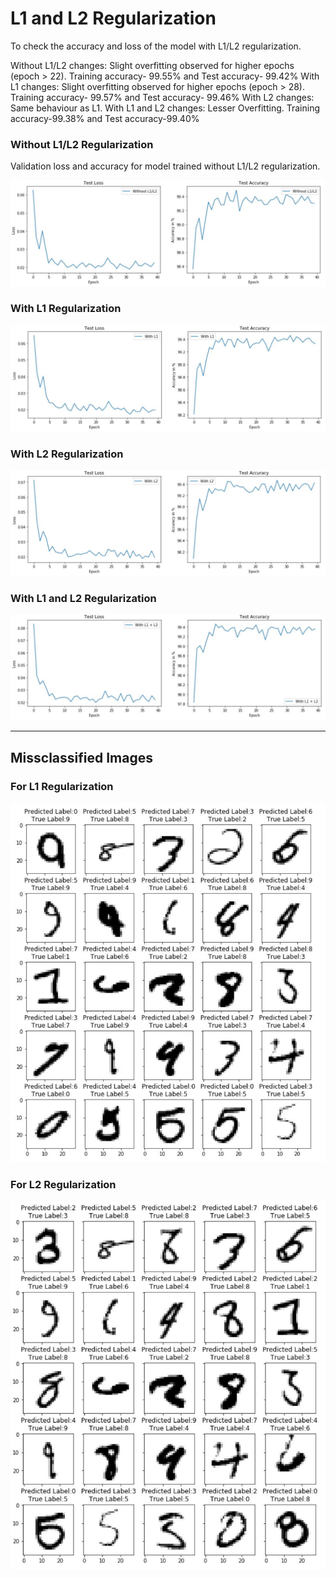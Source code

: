<h1>L1 and L2 Regularization</h1>
To check the accuracy and loss of the model with L1/L2 regularization. 

Without L1/L2 changes: Slight overfitting observed for higher epochs (epoch > 22). Training accuracy- 99.55% and Test accuracy- 99.42%
With L1 changes: Slight overfitting observed for higher epochs (epoch > 28). Training accuracy- 99.57% and Test accuracy- 99.46%
With L2 changes: Same behaviour as L1.
With L1 and L2 changes: Lesser Overfitting. Training accuracy-99.38% and Test accuracy-99.40%

  
  <h3>Without L1/L2 Regularization</h3>
  Validation loss and accuracy for model trained without L1/L2 regularization.
  
  ![WithoutL1andL2](https://github.com/Shashank-Holla/TSAI-EVA4/blob/master/Session6_Regularization/Stats_withoutL1L2.JPG)
  
  
  <h3>With L1 Regularization</h3>
  
  ![WithL1](https://github.com/Shashank-Holla/TSAI-EVA4/blob/master/Session6_Regularization/Stats_withL1.JPG)
  
  <h3>With L2 Regularization</h3>
  
  ![WithL2](https://github.com/Shashank-Holla/TSAI-EVA4/blob/master/Session6_Regularization/Stats_withL2.JPG)
  
  
  <h3>With L1 and L2 Regularization</h3>
  
  ![WithL1andL2](https://github.com/Shashank-Holla/TSAI-EVA4/blob/master/Session6_Regularization/Stats_withL1andL2.JPG)
  
  ---
  
  
  <h2>Missclassified Images</h2>
  
  <h3>For L1 Regularization</h3>
  
  ![Missclassified_L1](https://github.com/Shashank-Holla/TSAI-EVA4/blob/master/Session6_Regularization/MisclassifiedImage_L1.JPG)
  
  <h3>For L2 Regularization</h3>
  
  ![Misclassified_L2](https://github.com/Shashank-Holla/TSAI-EVA4/blob/master/Session6_Regularization/MisclassifiedImage_L2.JPG)
  
  
  

  
